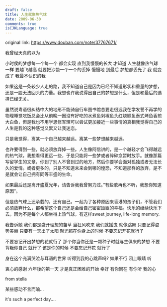 ```yaml
---
draft: false
title: 人生就像热气球
date: 2009-06-30
comments: true
isCJKLanguage: true
---
```


original link: https://www.douban.com/note/37767671/

我曾经天真的以为

小时侯的梦想每一个每一个
都会实现
直到我慢慢的长大
才知道
人生就像热气球一样
要越飞越高
就要把沙袋一个一个的丢掉
慢慢地 到最后
梦想都丢光了
我 就变成了
我最不认识的我





如果这是一条较少人走的路，我不知道自己是因为已经不知道形状和重量的梦想，还是一股无法回头的力量。我想也许我说得出自己的梦想是什么，但是和最后的选择已经无关。





虽然说粤语很纠结中大的地形不能骑自行车图书馆总要走很远我在学发誓不再学的物理睡觉吃饭总会比从前晚一圈没有好吃的水煮鱼剁椒鱼头红烧鲫鱼泰式烤鱼香煎大白鱼，但是我也不用学思修军理可以尝试更加接近一些事情的真相我觉得自己的人生是我的这种感觉又累又让我迷恋。

只是我觉得，离某一个自己越来越远。离某一些梦想越来越远。







也许要得到一些，就必须放弃掉一些。人生像阿信讲的，是一个越轻才会飞得越远的热气球，我想看得更远一些，于是只能将一些梦或者碎碎念暂时放手。就像那篇写留学生的文章，你到了别人不曾到过的地方，然后你要学会面对孤独或者无法长久的爱情。或者更多的，只是不知道未来会到哪的惶恐，不知道那样的放弃，是不是就会让自己拥有同等丰盛的生命。




如果最后还是离开盛夏光年，请告诉我我曾努力过。”有些歌再也不听，我想你知道原因“。


但是热气球上还承载的，还有自己。一起为了各种原因来香港的孩子们，不管我们必须放弃什么，都希望这个自己还是会给自己密密匝匝的幸福。快乐的继续快乐下去。因为不是每个人都坐得上热气球，有这样sweet journey, life-long memory.






我告诉她
我们都是盛开理想的苗草
当狂风吹来 我们就摇曳
就像跳舞 只要记得姿势美丽
只要有一天出了太阳
聚光照在你身上的时候 不要忘记开花就行了

不要忘记开出梦想的花就行了
那个你当你还是一颗种子时就与生俱来的梦想
不要背叛你自己 就行了
该是你的时候
不要忘记开花 就行了

身在这个充满哭泣与耳语的世界
听得到我的心跳声吗?
如果不行
闭上眼睛
听

衷心的感谢
六年後的第一天 才是真正困难的开始
幸好
有你同在
有你听
我的心








from stella








某些感动不言而喻...

it's such a perfect day....
